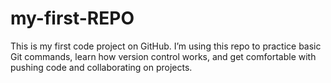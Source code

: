 # my-first-REPO
This is my first code project on GitHub. I’m using this repo to practice basic Git commands, learn how version control works, and get comfortable with pushing code and collaborating on projects.
